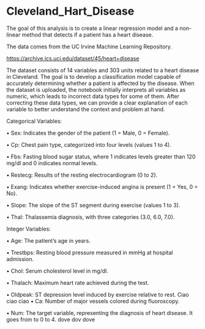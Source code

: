 # Cleveland_Hart_Disease
The goal of this analysis is to create a linear regression model and a non-linear method that detects if a patient has a heart disease.

The data comes from the UC Irvine Machine Learning Repository.

https://archive.ics.uci.edu/dataset/45/heart+disease

The dataset consists of 14 variables and 303 units related to a heart disease in Cleveland. The goal is to develop a classification model capable of accurately determining whether a patient is affected by the disease.
When the dataset is uploaded, the notebook initially interprets all variables as numeric, which leads to incorrect
data types for some of them. After correcting these data types, we can provide a clear explanation of
each variable to better understand the context and problem at hand. 

Categorical Variables:

• Sex: Indicates the gender of the patient (1 = Male, 0 = Female).

• Cp: Chest pain type, categorized into four levels (values 1 to 4).

• Fbs: Fasting blood sugar status, where 1 indicates levels greater than 120 mg/dl and 0 indicates
normal levels.

• Restecg: Results of the resting electrocardiogram (0 to 2).

• Exang: Indicates whether exercise-induced angina is present (1 = Yes, 0 = No).

• Slope: The slope of the ST segment during exercise (values 1 to 3).

• Thal: Thalassemia diagnosis, with three categories (3.0, 6.0, 7.0).

Integer Variables:

• Age: The patient’s age in years.

• Trestbps: Resting blood pressure measured in mmHg at hospital admission.

• Chol: Serum cholesterol level in mg/dl.

• Thalach: Maximum heart rate achieved during the test.

• Oldpeak: ST depression level induced by exercise relative to rest.
Ciao ciao ciao 
• Ca: Number of major vessels colored during fluoroscopy.

• Num: The target variable, representing the diagnosis of heart disease. It goes from to 0 to 4.
dove dov dove
